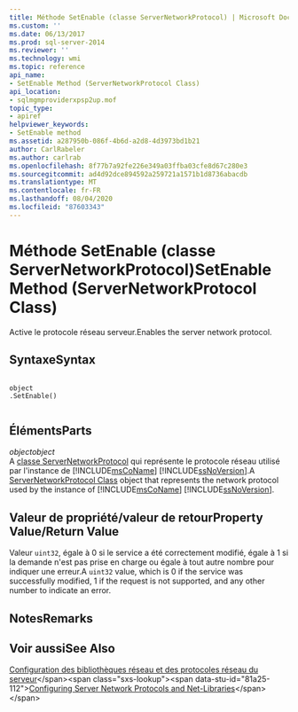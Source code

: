 ```yaml
---
title: Méthode SetEnable (classe ServerNetworkProtocol) | Microsoft Docs
ms.custom: ''
ms.date: 06/13/2017
ms.prod: sql-server-2014
ms.reviewer: ''
ms.technology: wmi
ms.topic: reference
api_name:
- SetEnable Method (ServerNetworkProtocol Class)
api_location:
- sqlmgmproviderxpsp2up.mof
topic_type:
- apiref
helpviewer_keywords:
- SetEnable method
ms.assetid: a287950b-086f-4b6d-a2d8-4d3973bd1b21
author: CarlRabeler
ms.author: carlrab
ms.openlocfilehash: 8f77b7a92fe226e349a03ffba03cfe8d67c280e3
ms.sourcegitcommit: ad4d92dce894592a259721a1571b1d8736abacdb
ms.translationtype: MT
ms.contentlocale: fr-FR
ms.lasthandoff: 08/04/2020
ms.locfileid: "87603343"
---
```

# <a name="setenable-method-servernetworkprotocol-class"></a><span data-ttu-id="81a25-102">Méthode SetEnable (classe ServerNetworkProtocol)</span><span class="sxs-lookup"><span data-stu-id="81a25-102">SetEnable Method (ServerNetworkProtocol Class)</span></span>
  <span data-ttu-id="81a25-103">Active le protocole réseau serveur.</span><span class="sxs-lookup"><span data-stu-id="81a25-103">Enables the server network protocol.</span></span>  
  
## <a name="syntax"></a><span data-ttu-id="81a25-104">Syntaxe</span><span class="sxs-lookup"><span data-stu-id="81a25-104">Syntax</span></span>  
  
```  
  
object  
.SetEnable()  
  
```  
  
## <a name="parts"></a><span data-ttu-id="81a25-105">Éléments</span><span class="sxs-lookup"><span data-stu-id="81a25-105">Parts</span></span>  
 <span data-ttu-id="81a25-106">*object*</span><span class="sxs-lookup"><span data-stu-id="81a25-106">*object*</span></span>  
 <span data-ttu-id="81a25-107">A [classe ServerNetworkProtocol](servernetworkprotocol-class.md) qui représente le protocole réseau utilisé par l'instance de [!INCLUDE[msCoName](../../../includes/msconame-md.md)] [!INCLUDE[ssNoVersion](../../../includes/ssnoversion-md.md)].</span><span class="sxs-lookup"><span data-stu-id="81a25-107">A [ServerNetworkProtocol Class](servernetworkprotocol-class.md) object that represents the network protocol used by the instance of [!INCLUDE[msCoName](../../../includes/msconame-md.md)] [!INCLUDE[ssNoVersion](../../../includes/ssnoversion-md.md)].</span></span>  
  
## <a name="property-valuereturn-value"></a><span data-ttu-id="81a25-108">Valeur de propriété/valeur de retour</span><span class="sxs-lookup"><span data-stu-id="81a25-108">Property Value/Return Value</span></span>  
 <span data-ttu-id="81a25-109">Valeur `uint32`, égale à 0 si le service a été correctement modifié, égale à 1 si la demande n'est pas prise en charge ou égale à tout autre nombre pour indiquer une erreur.</span><span class="sxs-lookup"><span data-stu-id="81a25-109">A `uint32` value, which is 0 if the service was successfully modified, 1 if the request is not supported, and any other number to indicate an error.</span></span>  
  
## <a name="remarks"></a><span data-ttu-id="81a25-110">Notes</span><span class="sxs-lookup"><span data-stu-id="81a25-110">Remarks</span></span>  
  
## <a name="see-also"></a><span data-ttu-id="81a25-111">Voir aussi</span><span class="sxs-lookup"><span data-stu-id="81a25-111">See Also</span></span>  
 <span data-ttu-id="81a25-112">[Configuration des bibliothèques réseau et des protocoles réseau du serveur](https://msdn.microsoft.com/library/ms177485\(v=sql.100\).aspx)</span><span class="sxs-lookup"><span data-stu-id="81a25-112">[Configuring Server Network Protocols and Net-Libraries](https://msdn.microsoft.com/library/ms177485\(v=sql.100\).aspx)</span></span>  
  
  

